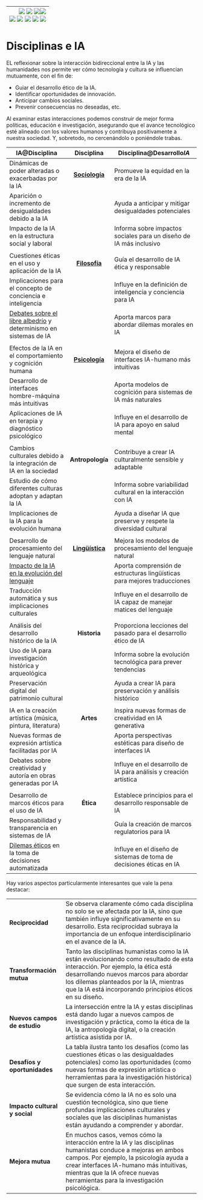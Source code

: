 <div align=right>

|[![](https://img.shields.io/badge/-Inicio-FFF?style=flat&logo=Emlakjet&logoColor=black)](/README.md) [![](https://img.shields.io/badge/-Introducción-FFF?style=flat&logo=abbrobotstudio&logoColor=black)](/documentos/intro.md) [![](https://img.shields.io/badge/-Panorámica-FFF?style=flat&logo=openstreetmap&logoColor=black)](/documentos/panoramica.md)[![](https://img.shields.io/badge/-Modelos_de_lenguaje-FFF?style=flat&logo=LiveChat&logoColor=black)](/documentos/LLMs.md)<br>  [![](https://img.shields.io/badge/-Prompts-FFF?style=flat&logo=Proton&logoColor=black)](/documentos/prompts/README.md) [![](https://img.shields.io/badge/-Ing,_de_prompts-FFF?style=flat&logo=googleearthengine&logoColor=black)](/documentos/ingenieriaDePrompts/README.md) [![](https://img.shields.io/badge/-Patrones-FFF?style=flat&logo=textpattern&logoColor=black)](/documentos/ingenieriaDePrompts/patrones/README.md) [![](https://img.shields.io/badge/8vP-FFF?style=flat&logo=v8&logoColor=black)](/documentos/prompts/mejoresPracticas/8virtudesDelPrompting.md) [![](https://img.shields.io/badge/-Casos_de_uso-FFF?style=flat&logo=gitbook&logoColor=black)](/documentos/casosDeUso/README.md)|
|-:|

</div>

# Disciplinas e IA

EL reflexionar sobre la interacción bidireccional entre la IA y las humanidades nos permite ver cómo tecnología y cultura se influencian mutuamente, con el fin de:

- Guiar el desarrollo ético de la IA.
- Identificar oportunidades de innovación.
- Anticipar cambios sociales.
- Prevenir consecuencias no deseadas, etc.

Al examinar estas interacciones podemos construir de mejor forma políticas, educación e investigación, asegurando que el avance tecnológico esté alineado con los valores humanos y contribuya positivamente a nuestra sociedad. Y, sobretodo, no cercenándolo o poniéndole trabas.

|IA@Disciplina|Disciplina|Disciplina@Desarrollo*IA*|
|-|:-:|-|
|Dinámicas de poder alteradas o exacerbadas por la IA| **[Sociología](sociologia.md)** |Promueve la equidad en la era de la IA
Aparición o incremento de desigualdades debido a la IA||Ayuda a anticipar y mitigar desigualdades potenciales
Impacto de la IA en la estructura social y laboral||Informa sobre impactos sociales para un diseño de IA más inclusivo|
||||
|Cuestiones éticas en el uso y aplicación de la IA|**[Filosofía](filosofia.md)**| Guía el desarrollo de IA ética y responsable|
Implicaciones para el concepto de conciencia e inteligencia||Influye en la definición de inteligencia y conciencia para IA
[Debates sobre el libre albedrío](https://openreview.net/pdf?id=W3VsHuga3j) y determinismo en sistemas de IA||Aporta marcos para abordar dilemas morales en IA
||||
|Efectos de la IA en el comportamiento y cognición humana|**[Psicología](psicologia.md)**|Mejora el diseño de interfaces IA-humano más intuitivas|
Desarrollo de interfaces hombre-máquina más intuitivas||Aporta modelos de cognición para sistemas de IA más naturales
Aplicaciones de IA en terapia y diagnóstico psicológico||Influye en el desarrollo de IA para apoyo en salud mental
||||
|Cambios culturales debido a la integración de IA en la sociedad|**Antropología**|Contribuye a crear IA culturalmente sensible y adaptable|
Estudio de cómo diferentes culturas adoptan y adaptan la IA||Informa sobre variabilidad cultural en la interacción con IA
Implicaciones de la IA para la evolución humana||Ayuda a diseñar IA que preserve y respete la diversidad cultural
||||
|Desarrollo de procesamiento del lenguaje natural|**[Lingüística](linguistica.md)**|Mejora los modelos de procesamiento del lenguaje natural|
[Impacto de la IA en la evolución del lenguaje](/documentos/casosDeUso/influenciaLLMsLenguaje.md)||Aporta comprensión de estructuras lingüísticas para mejores traducciones
Traducción automática y sus implicaciones culturales||Influye en el desarrollo de IA capaz de manejar matices del lenguaje
||||
|Análisis del desarrollo histórico de la IA|**Historia**|Proporciona lecciones del pasado para el desarrollo ético de IA|
Uso de IA para investigación histórica y arqueológica||Informa sobre la evolución tecnológica para prever tendencias
Preservación digital del patrimonio cultural||Ayuda a crear IA para preservación y análisis histórico
||||
|IA en la creación artística (música, pintura, literatura)|**Artes**|Inspira nuevas formas de creatividad en IA generativa|
Nuevas formas de expresión artística facilitadas por IA||Aporta perspectivas estéticas para diseño de interfaces IA
Debates sobre creatividad y autoría en obras generadas por IA||Influye en el desarrollo de IA para análisis y creación artística
||||
|Desarrollo de marcos éticos para el uso de IA|**Ética**|Establece principios para el desarrollo responsable de IA|
Responsabilidad y transparencia en sistemas de IA||Guía la creación de marcos regulatorios para IA
[Dilemas éticos](/documentos/casosDeUso/dilemaEtico.md) en la toma de decisiones automatizada||Influye en el diseño de sistemas de toma de decisiones éticas en IA

Hay varios aspectos particularmente interesantes que vale la pena destacar:

|||
|-|-|
|**Reciprocidad**|Se observa claramente cómo cada disciplina no solo se ve afectada por la IA, sino que también influye significativamente en su desarrollo. Esta reciprocidad subraya la importancia de un enfoque interdisciplinario en el avance de la IA.|
|**Transformación mutua**|Tanto las disciplinas humanistas como la IA están evolucionando como resultado de esta interacción. Por ejemplo, la ética está desarrollando nuevos marcos para abordar los dilemas planteados por la IA, mientras que la IA está incorporando principios éticos en su diseño.|
|**Nuevos campos de estudio**|La intersección entre la IA y estas disciplinas está dando lugar a nuevos campos de investigación y práctica, como la ética de la IA, la antropología digital, o la creación artística asistida por IA.|
|**Desafíos y oportunidades**|La tabla ilustra tanto los desafíos (como las cuestiones éticas o las desigualdades potenciales) como las oportunidades (como nuevas formas de expresión artística o herramientas para la investigación histórica) que surgen de esta interacción.|
|**Impacto cultural y social**|Se evidencia cómo la IA no es solo una cuestión tecnológica, sino que tiene profundas implicaciones culturales y sociales que las disciplinas humanistas están ayudando a comprender y abordar.|
|**Mejora mutua**|En muchos casos, vemos cómo la interacción entre la IA y las disciplinas humanistas conduce a mejoras en ambos campos. Por ejemplo, la psicología ayuda a crear interfaces IA-humano más intuitivas, mientras que la IA ofrece nuevas herramientas para la investigación psicológica.|
